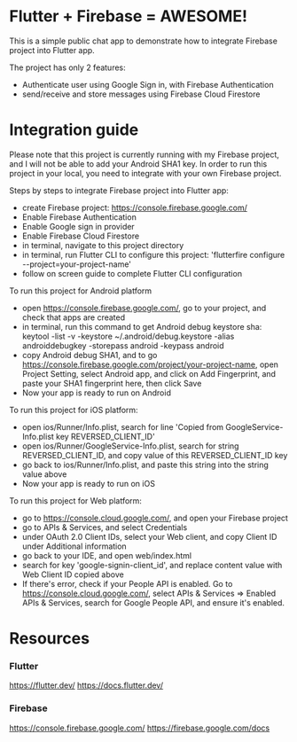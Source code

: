 # Flutter + Firebase = AWESOME!

This is a simple public chat app to demonstrate how to integrate Firebase project into Flutter app. 

The project has only 2 features:
- Authenticate user using Google Sign in, with Firebase Authentication
- send/receive and store messages using Firebase Cloud Firestore 

# Integration guide
Please note that this project is currently running with my Firebase project, and I will not be able to add your Android SHA1 key. In order to run this project in your local, you need to integrate with your own Firebase project.

Steps by steps to integrate Firebase project into Flutter app:
- create Firebase project: https://console.firebase.google.com/
- Enable Firebase Authentication
- Enable Google sign in provider
- Enable Firebase Cloud Firestore
- in terminal, navigate to this project directory
- in terminal, run Flutter CLI to configure this project: 'flutterfire configure --project=your-project-name'
- follow on screen guide to complete Flutter CLI configuration

To run this project for Android platform
- open https://console.firebase.google.com/, go to your project, and check that apps are created
- in terminal, run this command to get Android debug keystore sha: keytool -list -v -keystore ~/.android/debug.keystore -alias androiddebugkey -storepass android -keypass android
- copy Android debug SHA1, and to go https://console.firebase.google.com/project/your-project-name, open Project Setting, select Android app, and click on Add Fingerprint, and paste your SHA1 fingerprint here, then click Save
- Now your app is ready to run on Android

To run this project for iOS platform:
- open ios/Runner/Info.plist, search for line 'Copied from GoogleService-Info.plist key REVERSED_CLIENT_ID'
- open ios/Runner/GoogleService-Info.plist, search for string REVERSED_CLIENT_ID, and copy value of this REVERSED_CLIENT_ID key
- go back to ios/Runner/Info.plist, and paste this string into the string value above
- Now your app is ready to run on iOS

To run this project for Web platform:
- go to https://console.cloud.google.com/, and open your Firebase project
- go to APIs & Services, and select Credentials
- under OAuth 2.0 Client IDs, select your Web client, and copy Client ID under Additional information
- go back to your IDE, and open web/index.html
- search for key 'google-signin-client_id', and replace content value with Web Client ID copied above
- If there's error, check if your People API is enabled. Go to https://console.cloud.google.com/, select APIs & Services => Enabled APIs & Services, search for Google People API, and ensure it's enabled.

# Resources 
### Flutter
https://flutter.dev/
https://docs.flutter.dev/

### Firebase
https://console.firebase.google.com/
https://firebase.google.com/docs
